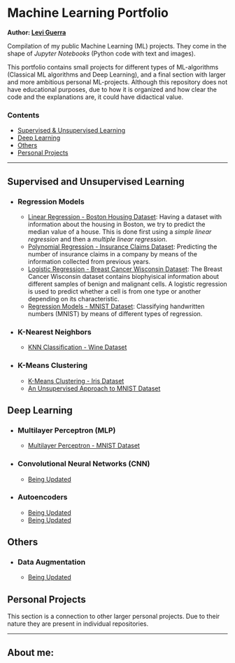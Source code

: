 # Machine Learning Portfolio

**Author: [Levi Guerra](#About-me)**

Compilation of my public Machine Learning (ML) projects. They come in the shape of *Jupyter Notebooks* (Python code with text and images).

This portfolio contains small projects for different types of ML-algorithms (Classical ML algorithms and Deep Learning), and a final section with larger and more ambitious personal ML-projects. Although this repository does not have educational purposes, due to how it is organized and how clear the code and the explanations are, it could have didactical value.

### Contents

- [Supervised & Unsupervised Learning](#Supervised-and-Unsupervised-Learning)
- [Deep Learning](#Deep-Learning)
- [Others](#Others)
- [Personal Projects](#Personal-Projects)

------

## Supervised and Unsupervised Learning
  - ### Regression Models
    - [Linear Regression - Boston Housing Dataset](): Having a dataset with information about the housing in Boston, we try to predict the median value of a house. This is done first using a *simple linear regression* and then a *multiple linear regression*.
    - [Polynomial Regression - Insurance Claims Dataset](): Predicting the number of insurance claims in a company by means of the information collected from previous years.
    - [Logistic Regression - Breast Cancer Wisconsin Dataset](): The Breast Cancer Wisconsin dataset contains biophyisical information about different samples of benign and malignant cells. A logistic regression is used to predict whether a cell is from one type or another depending on its characteristic.
    - [Regression Models - MNIST Dataset](): Classifying handwritten numbers (MNIST) by means of different types of regression. 
  - ### K-Nearest Neighbors
    - [KNN Classification - Wine Dataset]()
  - ### K-Means Clustering
    - [K-Means Clustering - Iris Dataset]()
    - [An Unsupervised Approach to MNIST Dataset]() 

## Deep Learning
  - ### Multilayer Perceptron (MLP)
    - [Multilayer Perceptron - MNIST Dataset]()
  - ### Convolutional Neural Networks (CNN)
    - [Being Updated]()
  - ### Autoencoders
    - [Being Updated]()
    - [Being Updated]()
    
## Others
 - ### Data Augmentation
    - [Being Updated]()

## Personal Projects
This section is a connection to other larger personal projects. Due to their nature they are present in individual repositories.

------

## About me:
